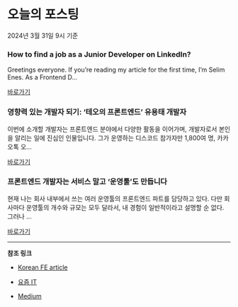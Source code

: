 # 오늘의 포스팅 
2024년 3월 31일 9시 기준 

### How to find a job as a Junior Developer on LinkedIn? 

 Greetings everyone. If you’re reading my article for the first time, I’m Selim Enes. As a Frontend D... 

 [바로가기](https://medium.com/m/signin?actionUrl=https%3A%2F%2Fmedium.com%2F_%2Fbookmark%2Fp%2Fe618e6443da8&operation=register&redirect=https%3A%2F%2Fmedium.com%2F%40sellimenes%2Fhow-to-find-a-job-as-a-junior-developer-on-linkedin-e618e6443da8&source=---------0-84----------frontend------bookmark_preview----bbc459cc_00ac_4105_b1d6_329e1d9e75b6-------) 

### 영향력 있는 개발자 되기: ‘테오의 프론트엔드’ 유용태 개발자 

 이번에 소개할 개발자는 프론트엔드 분야에서 다양한 활동을 이어가며, 개발자로서 본인을 알리는 일에 진심인 인물입니다. 그가 운영하는 디스코드 참가자만 1,800여 명, 카카오톡 오... 

 [바로가기](https://yozm.wishket.com/magazine/detail/2521/) 

### 프론트엔드 개발자는 서비스 말고 ‘운영툴’도 만듭니다 

 현재 나는 회사 내부에서 쓰는 여러 운영툴의 프론트엔드 파트를 담당하고 있다. 다만 회사마다 운영툴의 개수와 규모는 모두 달라서, 내 경험이 일반적이라고 설명할 순 없다. 그러나 ... 

 [바로가기](https://yozm.wishket.com/magazine/detail/2519/) 

---

**참조 링크**

- [Korean FE article](https://kofearticle.substack.com) 

- [요즘 IT](https://yozm.wishket.com/magazine) 

- [Medium](https://medium.com) 

